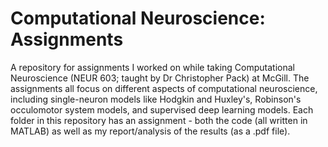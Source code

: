 # Computational Neuroscience: Assignments

A repository for assignments I worked on while taking Computational Neuroscience (NEUR 603; taught by Dr Christopher Pack) at McGill. The assignments all focus on different aspects of computational neuroscience, including single-neuron models like Hodgkin and Huxley's, Robinson's occulomotor system models, and supervised deep learning models. Each folder in this repository has an assignment - both the code (all written in MATLAB) as well as my report/analysis of the results (as a .pdf file).